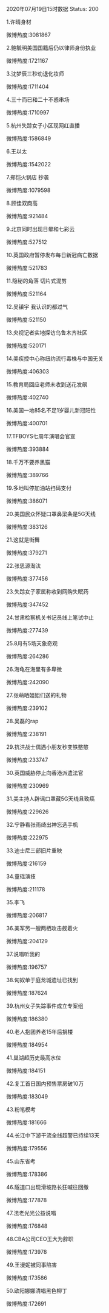 2020年07月19日15时数据
Status: 200

1.许晴身材

微博热度:3081867

2.鲍毓明美国国籍后仍以律师身份执业

微博热度:1721167

3.沈梦辰三秒劝退化妆师

微博热度:1711404

4.三十而已和二十不惑串场

微博热度:1710997

5.杭州失踪女子小区现网红直播

微博热度:1586849

6.王以太

微博热度:1542022

7.郑恺火锅店 抄袭

微博热度:1079598

8.顾佳双商高

微博热度:921484

9.北京同时出现日晕和七彩云

微博热度:527512

10.英国政府暂停发布每日新冠病亡数据

微博热度:521783

11.隐秘的角落 切片式混剪

微博热度:521164

12.吴镇宇 我认识的都过气

微博热度:521150

13.央视记者实地探访乌鲁木齐社区

微博热度:520171

14.美疾控中心称纽约流行毒株与中国无关

微博热度:406303

15.教育局回应老师未收到送花发飙

微博热度:402740

16.美国一地85名不足1岁婴儿新冠阳性

微博热度:400701

17.TFBOYS七周年演唱会官宣

微博热度:393884

18.千万不要养黑猫

微博热度:389766

19.多地叫停加油站扫码支付

微博热度:386071

20.美国民众怀疑口罩鼻梁条是5G天线

微博热度:383126

21.这就是街舞

微博热度:379271

22.张思源淘汰

微博热度:377456

23.失踪女子家属称收到网购失眠药

微博热度:347452

24.甘肃检察机关书记员线上笔试中止

微博热度:277439

25.8月有5场天象奇观

微博热度:264286

26.海龟在海里有多卑微

微博热度:242090

27.张萌晒姐姐们送的礼物

微博热度:239102

28.吴磊的rap

微博热度:238191

29.抗洪战士偶遇小朋友秒变铁憨憨

微博热度:233747

30.英国威胁停止向香港派遣法官

微博热度:230969

31.美主持人辟谣口罩藏5G天线且致癌

微博热度:229626

32.宁静看张雨绮出神忘选手机

微博热度:222975

33.迪士尼三部旧片重映

微博热度:216159

34.童瑶演技

微博热度:211178

35.李飞

微博热度:206817

36.美军另一艘两栖攻击舰着火

微博热度:204129

37.说唱听我的

微博热度:196757

38.匈奴单于庭龙城遗址已找到

微博热度:187624

39.杭州女子失踪事件成立专案组

微博热度:186380

40.老人抱团养老15年后捐楼

微博热度:184954

41.巢湖超历史最高水位

微博热度:184151

42.复工首日国内预售票房破10万

微博热度:183049

43.粉笔模考

微博热度:181666

44.长江中下游干流全线超警已持续13天

微博热度:179556

45.山东省考

微博热度:178386

46.隧道口出现滑坡路长狂喊往回撤

微博热度:177878

47.法老光光公益说唱

微博热度:176848

48.CBA公司CEO王大为辞职

微博热度:173978

49.王漫妮被同事陷害

微博热度:173586

50.欧阳娜娜清唱黑色柳丁

微博热度:172691


